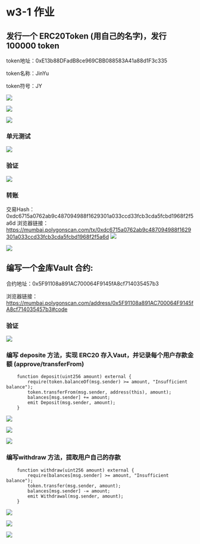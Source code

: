 # w3-1 作业

## 发行一个 ERC20Token (用自己的名字)，发行100000 token
token地址：0xE13b88DFadB8ce969CBB088583A41a88d1F3c335

token名称：JinYu

token符号：JY

![](images/token.png)

![](images/token-balance.png)

![](images/token-detail.png)

### 单元测试
![](images/test.png)

### 验证
![](images/verify1.png)


### 转账
交易Hash：0xdc6715a0762ab9c487094988f1629301a033ccd33fcb3cda5fcbd1968f2f5a6d
浏览器链接：https://mumbai.polygonscan.com/tx/0xdc6715a0762ab9c487094988f1629301a033ccd33fcb3cda5fcbd1968f2f5a6d
![](images/transfer.png)

![](images/token-balance2.png)




## 编写一个金库Vault 合约:

合约地址：0x5F91108a891AC700064F9145fA8cf714035457b3

浏览器链接：https://mumbai.polygonscan.com/address/0x5F91108a891AC700064F9145fA8cf714035457b3#code


### 验证

![](images/verify2.png)

### 编写 deposite 方法，实现 ERC20 存入Vaut，并记录每个用户存款金额 (approve/transferFrom)

```
    function deposit(uint256 amount) external {
        require(token.balanceOf(msg.sender) >= amount, "Insufficient balance");
        token.transferFrom(msg.sender, address(this), amount);
        balances[msg.sender] += amount;
        emit Deposit(msg.sender, amount);
    }

```

![](images/approve.png)

![](images/deposit.png)

![](images/token-balance3.png)


### 编写withdraw 方法，提取用户自己的存款

```
    function withdraw(uint256 amount) external {
        require(balances[msg.sender] >= amount, "Insufficient balance");
        token.transfer(msg.sender, amount);
        balances[msg.sender] -= amount;
        emit Withdrawal(msg.sender, amount);
    }
```
![](images/withdraw.png)

![](images/token-balance4.png)

![](images/vault-balance.png)
